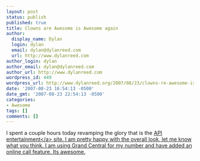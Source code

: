 ```yaml
---
layout: post
status: publish
published: true
title: Clowns are Awesome is Awesome again
author:
  display_name: Dylan
  login: dylan
  email: dylan@dylanreed.com
  url: http://www.dylanreed.com
author_login: dylan
author_email: dylan@dylanreed.com
author_url: http://www.dylanreed.com
wordpress_id: 449
wordpress_url: http://www.dylanreed.org/2007/08/23/clowns-re-awesome-is-awesome-again/
date: '2007-08-23 16:54:13 -0500'
date_gmt: '2007-08-23 22:54:13 -0500'
categories:
- Awesome
tags: []
comments: []
---
```

<p>I spent a couple hours today revamping the glory that is the <a href="http:&#47;&#47;www.clownsareawesome.com">API entertainment<&#47;a> site. I am pretty happy with the overall look, let me know what you think. I am using Grand Central for my number and have added an online call feature. Its awesome.</p>
